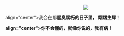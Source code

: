<p align="center">
  <a href="https://github.com/hekailiu-2512">
    <img src="https://github-readme-stats.vercel.app/api?username=hekailiu-2512&count_private=true&show_icons=true&hide=contribs&include_all_commits=true&theme=vue" />
  </a>
</p>


</p> align="center">我会在那<b>腥臭腐朽<b>的日子里， <b>熠熠生辉！<b> </p>

</p> align="center">你不会懂的，就像你说的，<b>我有病！<b></p>
